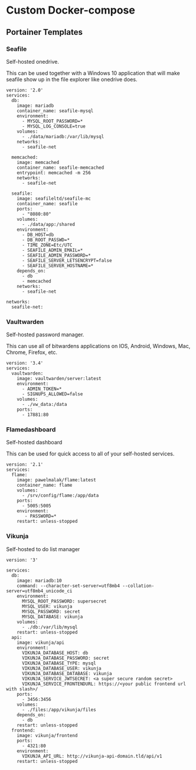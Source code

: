 # Custom Docker-compose

## Portainer Templates

### Seafile 
Self-hosted onedrive.

This can be used together with a Windows 10 application that will make seafile show up in the file explorer like onedrive does.

```
version: '2.0'
services:
  db:
    image: mariadb
    container_name: seafile-mysql
    environment:
      - MYSQL_ROOT_PASSWORD=*
      - MYSQL_LOG_CONSOLE=true
    volumes:
      - ./data/mariadb:/var/lib/mysql
    networks:
      - seafile-net

  memcached:
    image: memcached
    container_name: seafile-memcached
    entrypoint: memcached -m 256
    networks:
      - seafile-net
          
  seafile:
    image: seafileltd/seafile-mc
    container_name: seafile
    ports:
      - "8080:80"
    volumes:
      - ./data/app:/shared
    environment:
      - DB_HOST=db
      - DB_ROOT_PASSWD=*
      - TIME_ZONE=Etc/UTC
      - SEAFILE_ADMIN_EMAIL=*
      - SEAFILE_ADMIN_PASSWORD=*
      - SEAFILE_SERVER_LETSENCRYPT=false
      - SEAFILE_SERVER_HOSTNAME=*
    depends_on:
      - db
      - memcached
    networks:
      - seafile-net

networks:
  seafile-net:
```

### Vaultwarden 
Self-hosted password manager.

This can use all of bitwardens applications on IOS, Android, Windows, Mac, Chrome, Firefox, etc.
```
version: '3.4'
services:
  vaultwarden:
    image: vaultwarden/server:latest
    environment:
      - ADMIN_TOKEN=*
      - SIGNUPS_ALLOWED=false
    volumes:
      - ./vw_data:/data
    ports:
      - 17881:80
```

### Flamedashboard
Self-hosted dashboard

This can be used for quick access to all of your self-hosted services.
```
version: '2.1'
services:
  flame:
    image: pawelmalak/flame:latest
    container_name: flame
    volumes:
      - /srv/config/flame:/app/data
    ports:
      - 5005:5005
    environment:
       - PASSWORD=*
    restart: unless-stopped
```

### Vikunja
Self-hosted to do list manager

```
version: '3'

services:
  db:
    image: mariadb:10
    command: --character-set-server=utf8mb4 --collation-server=utf8mb4_unicode_ci
    environment:
      MYSQL_ROOT_PASSWORD: supersecret
      MYSQL_USER: vikunja
      MYSQL_PASSWORD: secret
      MYSQL_DATABASE: vikunja
    volumes:
      - ./db:/var/lib/mysql
    restart: unless-stopped
  api:
    image: vikunja/api
    environment:
      VIKUNJA_DATABASE_HOST: db
      VIKUNJA_DATABASE_PASSWORD: secret
      VIKUNJA_DATABASE_TYPE: mysql
      VIKUNJA_DATABASE_USER: vikunja
      VIKUNJA_DATABASE_DATABASE: vikunja
      VIKUNJA_SERVICE_JWTSECRET: <a super secure random secret>
      VIKUNJA_SERVICE_FRONTENDURL: https://<your public frontend url with slash>/
    ports:
      - 3456:3456
    volumes:
      - ./files:/app/vikunja/files
    depends_on:
      - db
    restart: unless-stopped
  frontend:
    image: vikunja/frontend
    ports:
      - 4321:80
    environment:
      VIKUNJA_API_URL: http://vikunja-api-domain.tld/api/v1
    restart: unless-stopped
```